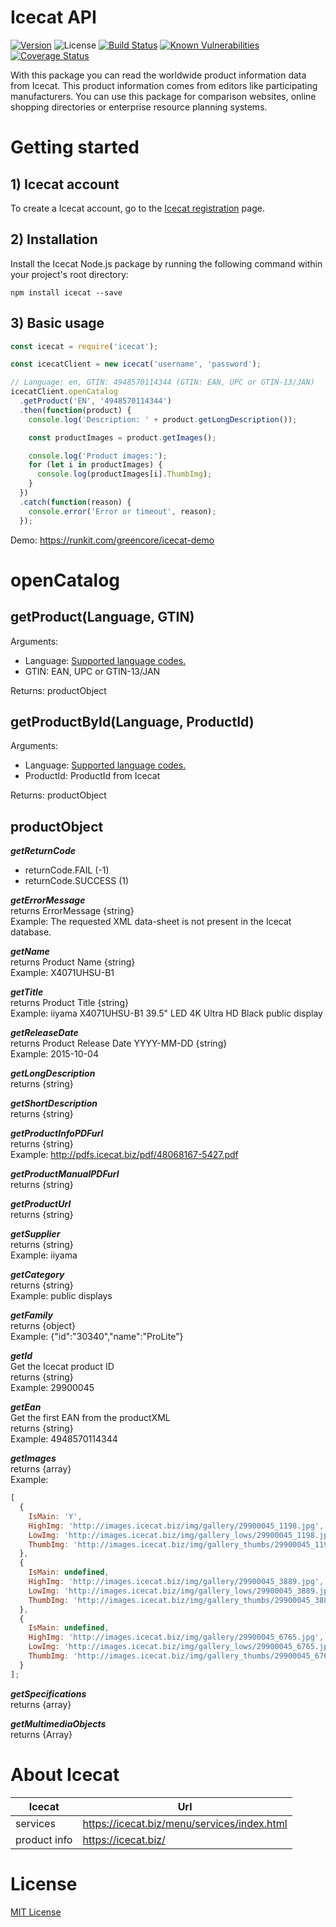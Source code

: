 # Icecat API

[![Version][npm-image]][npm-url]
![License][license-image]
[![Build Status][travis-image]][travis-url]
[![Known Vulnerabilities][snyk-image]][snyk-url]
[![Coverage Status](https://coveralls.io/repos/github/GreenCore/icecat/badge.svg)](https://coveralls.io/github/GreenCore/icecat)

With this package you can read the worldwide product information data from Icecat. This product information comes from editors like participating manufacturers. You can use this package for comparison websites, online shopping directories or enterprise resource planning systems.

# Getting started

## 1) Icecat account

To create a Icecat account, go to the [Icecat registration](https://icecat.biz/registration/) page.

## 2) Installation

Install the Icecat Node.js package by running the following command within your project's root directory:

```
npm install icecat --save
```

## 3) Basic usage

```js
const icecat = require('icecat');

const icecatClient = new icecat('username', 'password');

// Language: en, GTIN: 4948570114344 (GTIN: EAN, UPC or GTIN-13/JAN)
icecatClient.openCatalog
  .getProduct('EN', '4948570114344')
  .then(function(product) {
    console.log('Description: ' + product.getLongDescription());

    const productImages = product.getImages();

    console.log('Product images:');
    for (let i in productImages) {
      console.log(productImages[i].ThumbImg);
    }
  })
  .catch(function(reason) {
    console.error('Error or timeout', reason);
  });
```

Demo: https://runkit.com/greencore/icecat-demo

# openCatalog

## getProduct(Language, GTIN)

Arguments:

* Language: [Supported language codes.](Languages.md)
* GTIN: EAN, UPC or GTIN-13/JAN

Returns: productObject

## getProductById(Language, ProductId)

Arguments:

* Language: [Supported language codes.](Languages.md)
* ProductId: ProductId from Icecat

Returns: productObject

## productObject

**_getReturnCode_**

* returnCode.FAIL (-1)
* returnCode.SUCCESS (1)

**_getErrorMessage_**
<br/>
returns ErrorMessage {string}
<br/>Example: The requested XML data-sheet is not present in the Icecat database.

**_getName_**
<br/>
returns Product Name {string}
<br/>Example: X4071UHSU-B1

**_getTitle_**
<br/>
returns Product Title {string}
<br/>Example: iiyama X4071UHSU-B1 39.5" LED 4K Ultra HD Black public display

**_getReleaseDate_**
<br/>
returns Product Release Date YYYY-MM-DD {string}
<br/>Example: 2015-10-04

**_getLongDescription_**
<br/>
returns {string}

**_getShortDescription_**
<br/>
returns {string}

**_getProductInfoPDFurl_**
<br/>
returns {string}
<br/>Example: http://pdfs.icecat.biz/pdf/48068167-5427.pdf

**_getProductManualPDFurl_**
<br/>
returns {string}

**_getProductUrl_**
<br/>
returns {string}

**_getSupplier_**
<br/>
returns {string}
<br/>Example: iiyama

**_getCategory_**
<br/>
returns {string}
<br/>Example: public displays

**_getFamily_**
<br/>
returns {object}
<br/>Example: {"id":"30340","name":"ProLite"}

**_getId_**
<br/>
Get the Icecat product ID<br/>
returns {string}
<br/>Example: 29900045

**_getEan_**
<br/>
Get the first EAN from the productXML
<br/>
returns {string}
<br/>Example: 4948570114344

**_getImages_**
<br/>
returns {array}
<br/>Example:

```js
[
  {
    IsMain: 'Y',
    HighImg: 'http://images.icecat.biz/img/gallery/29900045_1198.jpg',
    LowImg: 'http://images.icecat.biz/img/gallery_lows/29900045_1198.jpg',
    ThumbImg: 'http://images.icecat.biz/img/gallery_thumbs/29900045_1198.jpg'
  },
  {
    IsMain: undefined,
    HighImg: 'http://images.icecat.biz/img/gallery/29900045_3889.jpg',
    LowImg: 'http://images.icecat.biz/img/gallery_lows/29900045_3889.jpg',
    ThumbImg: 'http://images.icecat.biz/img/gallery_thumbs/29900045_3889.jpg'
  },
  {
    IsMain: undefined,
    HighImg: 'http://images.icecat.biz/img/gallery/29900045_6765.jpg',
    LowImg: 'http://images.icecat.biz/img/gallery_lows/29900045_6765.jpg',
    ThumbImg: 'http://images.icecat.biz/img/gallery_thumbs/29900045_6765.jpg'
  }
];
```

**_getSpecifications_**
<br/>
returns {array}

**_getMultimediaObjects_**
<br/>
returns {Array}

# About Icecat

| Icecat       | Url                                         |
| ------------ | ------------------------------------------- |
| services     | https://icecat.biz/menu/services/index.html |
| product info | https://icecat.biz/                         |

# License

[MIT License](https://github.com/GreenCore/icecat/blob/master/LICENSE)

[npm-image]: https://img.shields.io/npm/v/icecat.svg
[npm-url]: https://npmjs.org/package/icecat
[travis-image]: https://travis-ci.org/GreenCore/icecat.svg?branch=master
[travis-url]: https://travis-ci.org/GreenCore/icecat
[snyk-image]: https://snyk.io/test/github/GreenCore/icecat/badge.svg
[snyk-url]: https://snyk.io/test/github/GreenCore/icecat
[license-image]: https://img.shields.io/npm/l/icecat.svg
